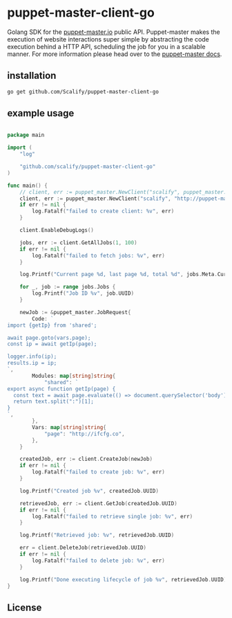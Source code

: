 # puppet-master-client-go

Golang SDK for the [puppet-master.io](https://puppet-master.io) public API. Puppet-master makes the execution of website interactions
super simple by abstracting the code execution behind a HTTP API, scheduling the job for you in a scalable
manner. For more information please head over to the [puppet-master docs](https://docs.puppet-master.io).


## installation

```bash
go get github.com/Scalify/puppet-master-client-go
```

## example usage

````go

package main

import (
	"log"

	"github.com/scalify/puppet-master-client-go"
)

func main() {
	// client, err := puppet_master.NewClient("scalify", puppet_master.ApiV1Endpoint, "8rm90NdaInYMjUZntOX3xq1KhpAOEHMON0XN7YrU0gFbjmg14ETPfe2XtXIl")
	client, err := puppet_master.NewClient("scalify", "http://puppet-master.local/api/v1", "g8KOARADijFea9dnhmGLC8alM0tt9jPf2S5hKHo6QoB8C0WlVZDzbtx756QE")
	if err != nil {
		log.Fatalf("failed to create client: %v", err)
	}

	client.EnableDebugLogs()

	jobs, err := client.GetAllJobs(1, 100)
	if err != nil {
		log.Fatalf("failed to fetch jobs: %v", err)
	}

	log.Printf("Current page %d, last page %d, total %d", jobs.Meta.CurrentPage, jobs.Meta.LastPage, jobs.Meta.Total)

	for _, job := range jobs.Jobs {
		log.Printf("Job ID %v", job.UUID)
	}

	newJob := &puppet_master.JobRequest{
		Code: `
import {getIp} from 'shared';

await page.goto(vars.page);
const ip = await getIp(page);

logger.info(ip);
results.ip = ip;
`,
		Modules: map[string]string{
			"shared": `
export async function getIp(page) {
  const text = await page.evaluate(() => document.querySelector('body').textContent);
  return text.split(":")[1];
}
`,
		},
		Vars: map[string]string{
			"page": "http://ifcfg.co",
		},
	}

	createdJob, err := client.CreateJob(newJob)
	if err != nil {
		log.Fatalf("failed to create job: %v", err)
	}

	log.Printf("Created job %v", createdJob.UUID)

	retrievedJob, err := client.GetJob(createdJob.UUID)
	if err != nil {
		log.Fatalf("failed to retrieve single job: %v", err)
	}

	log.Printf("Retrieved job: %v", retrievedJob.UUID)

	err = client.DeleteJob(retrievedJob.UUID)
	if err != nil {
		log.Fatalf("failed to delete job: %v", err)
	}

	log.Printf("Done executing lifecycle of job %v", retrievedJob.UUID)
}


````

## License

